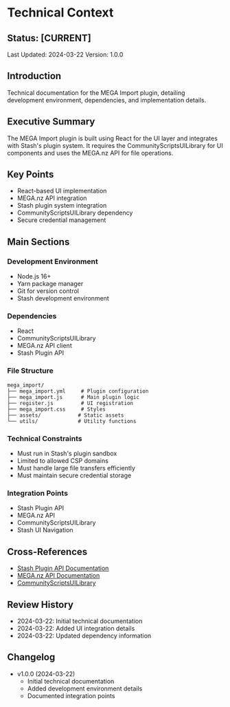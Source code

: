 # Technical Context

## Status: [CURRENT]
Last Updated: 2024-03-22
Version: 1.0.0

## Introduction
Technical documentation for the MEGA Import plugin, detailing development environment, dependencies, and implementation details.

## Executive Summary
The MEGA Import plugin is built using React for the UI layer and integrates with Stash's plugin system. It requires the CommunityScriptsUILibrary for UI components and uses the MEGA.nz API for file operations.

## Key Points
- React-based UI implementation
- MEGA.nz API integration
- Stash plugin system integration
- CommunityScriptsUILibrary dependency
- Secure credential management

## Main Sections

### Development Environment
- Node.js 16+
- Yarn package manager
- Git for version control
- Stash development environment

### Dependencies
- React
- CommunityScriptsUILibrary
- MEGA.nz API client
- Stash Plugin API

### File Structure
```
mega_import/
├── mega_import.yml     # Plugin configuration
├── mega_import.js      # Main plugin logic
├── register.js         # UI registration
├── mega_import.css     # Styles
├── assets/            # Static assets
└── utils/             # Utility functions
```

### Technical Constraints
- Must run in Stash's plugin sandbox
- Limited to allowed CSP domains
- Must handle large file transfers efficiently
- Must maintain secure credential storage

### Integration Points
- Stash Plugin API
- MEGA.nz API
- CommunityScriptsUILibrary
- Stash UI Navigation

## Cross-References
- [Stash Plugin API Documentation](https://github.com/stashapp/Stash/wiki/Plugins)
- [MEGA.nz API Documentation](https://mega.nz/sdk)
- [CommunityScriptsUILibrary](https://github.com/stashapp/CommunityScripts)

## Review History
- 2024-03-22: Initial technical documentation
- 2024-03-22: Added UI integration details
- 2024-03-22: Updated dependency information

## Changelog
- v1.0.0 (2024-03-22)
  - Initial technical documentation
  - Added development environment details
  - Documented integration points 